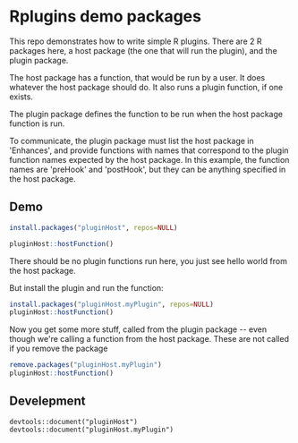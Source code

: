 # Rplugins demo packages

This repo demonstrates how to write simple R plugins. There are 2 R packages here, a host package (the one that will run the plugin), and the plugin package.

The host package has a function, that would be run by a user. It does whatever the host package should do. It also runs a plugin function, if one exists.

The plugin package defines the function to be run when the host package function is run.

To communicate, the plugin package must list the host package in 'Enhances', and provide functions with names that correspond to the plugin function names expected by the host package. In this example, the function names are 'preHook' and 'postHook', but they can be anything specified in the host package.

## Demo

```R
install.packages("pluginHost", repos=NULL)
```

```R
pluginHost::hostFunction()	
```
There should be no plugin functions run here, you just see hello world from the host package.

But install the plugin and run the function:


```R
install.packages("pluginHost.myPlugin", repos=NULL)
pluginHost::hostFunction()
```

Now you get some more stuff, called from the plugin package -- even though we're calling a function from the host package. These are not called if you remove the package


```R
remove.packages("pluginHost.myPlugin")
pluginHost::hostFunction()
```


## Develepment

```
devtools::document("pluginHost")
devtools::document("pluginHost.myPlugin")
```
